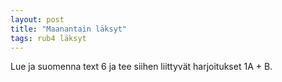 ```yaml
---
layout: post
title: "Maanantain läksyt"
tags: rub4 läksyt
---
```


Lue ja suomenna text 6 ja tee siihen liittyvät harjoitukset 1A + B.